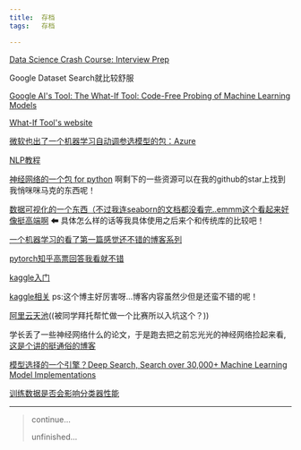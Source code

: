 ```yaml
---
title:	存档    
tags:	存档

---
```


[Data Science Crash Course: Interview Prep](https://maria-antoniak.github.io/2018/11/19/data-science-crash-course.html)

Google Dataset Search就比较舒服

[Google AI's Tool: The What-If Tool: Code-Free Probing of Machine Learning Models](https://ai.googleblog.com/2018/09/the-what-if-tool-code-free-probing-of.html)

[What-If Tool's website](https://pair-code.github.io/what-if-tool/)

[微软也出了一个机器学习自动调参选模型的包：Azure](https://azure.microsoft.com/en-us/overview/machine-learning/)

[NLP教程](https://m.aliyun.com/yunqi/articles/638686?utm_content=m_1000015936)

[神经网络的一个包 for python](https://github.com/ameya98/GeneticAlgorithmsRepo)
啊剩下的一些资源可以在我的github的star上找到我悄咪咪马克的东西呢！

[数据可视化的一个东西（不过我连seaborn的文档都没看完..emmm这个看起来好像挺高端啊](https://github.com/uwdata/falcon) ⬅ 具体怎么样的话等我具体使用之后来个和传统库的比较吧！

[一个机器学习的看了第一篇感觉还不错的博客系列](https://blog.csdn.net/lqf921205/article/details/78560594)

[pytorch知乎高票回答我看就不错](https://www.zhihu.com/question/55720139/answer/147148105)

[kaggle入门](https://blog.csdn.net/bbbeoy/article/details/73274931)

[kaggle相关](https://dnc1994.com/2016/04/rank-10-percent-in-first-kaggle-competition/)
ps:这个博主好厉害呀...博客内容虽然少但是还蛮不错的呢！

[阿里云天池](https://tianchi.aliyun.com/)((被同学拜托帮忙做一个比赛所以入坑这个？))

学长丢了一些神经网络什么的论文，于是跑去把之前忘光光的神经网络捡起来看,[这是个讲的挺通俗的博客](https://blog.csdn.net/lyl771857509/article/details/78990215)

[模型选择的一个引擎？Deep Search, Search over 30,000+ Machine Learning Model Implementations](https://modeldepot.io/search)

[训练数据是否会影响分类器性能](http://blog.pluskid.org/?p=223)

--------
> continue...
>
> unfinished...

